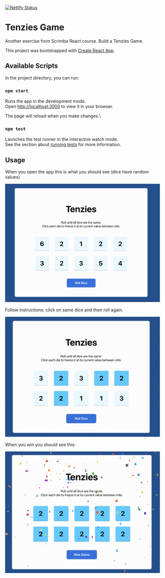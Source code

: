 [![Netlify Status](https://api.netlify.com/api/v1/badges/e5d10aaf-5bfd-49f4-81bf-0d7f11c01c4b/deploy-status)](https://app.netlify.com/sites/tenzies-react-exercise/deploys)
# Tenzies Game

Another exercise from Scrimba React course. Build a Tenzies Game.

This project was bootstrapped with [Create React App](https://github.com/facebook/create-react-app).

## Available Scripts

In the project directory, you can run:

### `npm start`

Runs the app in the development mode.\
Open [http://localhost:3000](http://localhost:3000) to view it in your browser.

The page will reload when you make changes.\

### `npm test`

Launches the test runner in the interactive watch mode.\
See the section about [running tests](https://facebook.github.io/create-react-app/docs/running-tests) for more information.

## Usage

When you open the app this is what you should see (dice have random values)

![screenshot-1](./src/images/Tenzies-1.png)

Follow instructions: click on same dice and then roll again.

![screenshot-2](./src//images/Tenzies-2.png)

When you win you should see this:

![screenshot-3](./src//images/Tenzies-3.png)